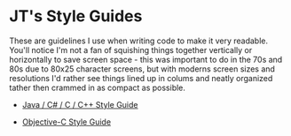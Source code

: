 # JT's Style Guides

These are guidelines I use when writing code to make it very readable.  You'll notice I'm not a fan of squishing things together vertically or horizontally to save screen space - this was important to do in the 70s and 80s due to 80x25 character screens, but with moderns screen sizes and resolutions I'd rather see things lined up in colums and neatly organized tather then crammed in as compact as possible.  

* [Java / C# / C / C++ Style Guide](java-c.md)

* [Objective-C Style Guide](obj-c.md)

